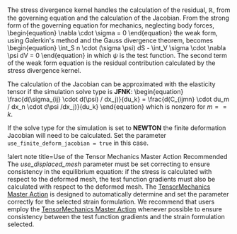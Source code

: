 The stress divergence kernel handles the calculation of the residual, $\mathbb{R}$, from the
governing equation and the calculation of the Jacobian.  From the strong form of the governing
equation for mechanics, neglecting body forces,
\begin{equation}
\nabla \cdot \sigma = 0
\end{equation}
the weak form, using Galerkin's method and the Gauss divergence theorem, becomes
\begin{equation}
\int_S n \cdot (\sigma \psi) dS - \int_V \sigma \cdot \nabla \psi dV = 0
\end{equation}
in which $\psi$ is the test function.  The second term of the weak form equation is the residual
contribution calculated by the stress divergence kernel.

The calculation of the Jacobian can be approximated with the elasticity tensor if the simulation
solve type is **JFNK**:
\begin{equation}
\frac{d(\sigma_{ij} \cdot d(\psi) / dx_j)}{du_k} = \frac{d(C_{ijmn} \cdot du_m / dx_n \cdot d\psi /dx_j)}{du_k}
\end{equation}
which is nonzero for $m == k$.

If the solve type for the simulation is set to **NEWTON** the finite deformation Jacobian will need
to be calculated.  Set the parameter `use_finite_deform_jacobian = true` in this case.


!alert note title=Use of the Tensor Mechanics Master Action Recommended
The *use_displaced_mesh* parameter must be set correcting to ensure consistency in the equilibrium
equation: if the stress is calculated with respect to the deformed mesh, the test function gradients
must also be calculated with respect to the deformed mesh. The
[TensorMechanics Master Action](/systems/Modules/TensorMechanics/Master/index.md) is designed to
automatically determine and set the parameter correctly for the selected strain formulation.  We
recommend that users employ the
[TensorMechanics Master Action](/systems/Modules/TensorMechanics/Master/index.md) whenever possible
to ensure consistency between the test function gradients and the strain formulation selected.
